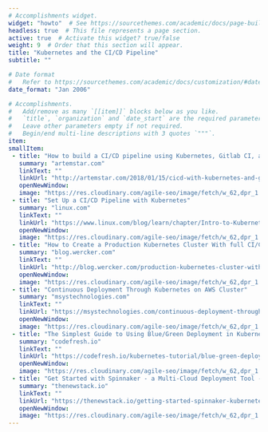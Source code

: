 ```yaml
---
# Accomplishments widget.
widget: "howto"  # See https://sourcethemes.com/academic/docs/page-builder/
headless: true  # This file represents a page section.
active: true  # Activate this widget? true/false
weight: 9  # Order that this section will appear.
title: "Kubernetes and the CI/CD Pipeline"
subtitle: ""

# Date format
#   Refer to https://sourcethemes.com/academic/docs/customization/#date-format
date_format: "Jan 2006"

# Accomplishments.
#   Add/remove as many `[[item]]` blocks below as you like.
#   `title`, `organization` and `date_start` are the required parameters.
#   Leave other parameters empty if not required.
#   Begin/end multi-line descriptions with 3 quotes `"""`.
item: 
smallItem: 
 - title: "How to build a CI/CD pipeline using Kubernetes, Gitlab CI, and Helm"
   summary: "artemstar.com"
   linkText: ""
   linkUrl: "http://artemstar.com/2018/01/15/cicd-with-kubernetes-and-gitlab/"
   openNewWindow: 
   image: "https://res.cloudinary.com/agile-seo/image/fetch/w_62,dpr_1.0,d_blank_am8gzx.png/https%3A%2F%2Flogo.clearbit.com%2Fartemstar.com%3Fsize%3D250"
 - title: "Set Up a CI/CD Pipeline with Kubernetes"
   summary: "linux.com"
   linkText: ""
   linkUrl: "https://www.linux.com/blog/learn/chapter/Intro-to-Kubernetes/2017/5/set-cicd-pipeline-kubernetes-part-1-overview"
   openNewWindow: 
   image: "https://res.cloudinary.com/agile-seo/image/fetch/w_62,dpr_1.0,d_blank_am8gzx.png/https%3A%2F%2Flogo.clearbit.com%2Flinux.com%3Fsize%3D250"
 - title: "How to Create a Production Kubernetes Cluster With full CI/CD in 5 Steps"
   summary: "blog.wercker.com"
   linkText: ""
   linkUrl: "http://blog.wercker.com/production-kubernetes-cluster-with-full-ci/cd-in-5-steps"
   openNewWindow: 
   image: "https://res.cloudinary.com/agile-seo/image/fetch/w_62,dpr_1.0,d_blank_am8gzx.png/https%3A%2F%2Flogo.clearbit.com%2Fblog.wercker.com%3Fsize%3D250"
 - title: "Continuous Deployment Through Kubernetes on AWS Cluster"
   summary: "msystechnologies.com"
   linkText: ""
   linkUrl: "https://msystechnologies.com/continuous-deployment-through-kubernetes-on-aws-cluster/"
   openNewWindow: 
   image: "https://res.cloudinary.com/agile-seo/image/fetch/w_62,dpr_1.0,d_blank_am8gzx.png/https%3A%2F%2Flogo.clearbit.com%2Fmsystechnologies.com%3Fsize%3D250"
 - title: "The Simplest Guide to Using Blue/Green Deployment in Kubernetes"
   summary: "codefresh.io"
   linkText: ""
   linkUrl: "https://codefresh.io/kubernetes-tutorial/blue-green-deploy/"
   openNewWindow: 
   image: "https://res.cloudinary.com/agile-seo/image/fetch/w_62,dpr_1.0,d_blank_am8gzx.png/https%3A%2F%2Flogo.clearbit.com%2Fcodefresh.io%3Fsize%3D250"
 - title: "Get Started with Spinnaker - a Multi-Cloud Deployment Tool - on Kubernetes"
   summary: "thenewstack.io"
   linkText: ""
   linkUrl: "https://thenewstack.io/getting-started-spinnaker-kubernetes/"
   openNewWindow: 
   image: "https://res.cloudinary.com/agile-seo/image/fetch/w_62,dpr_1.0,d_blank_am8gzx.png/https%3A%2F%2Flogo.clearbit.com%2Fthenewstack.io%3Fsize%3D250"
---
```

